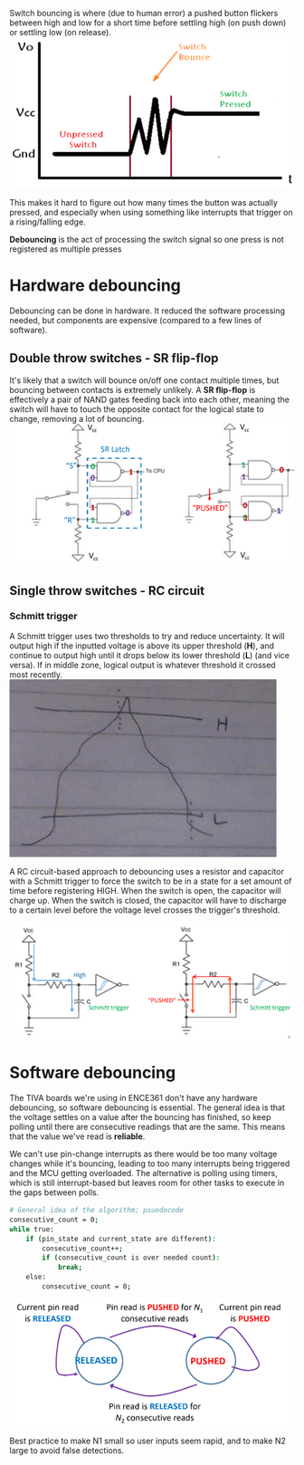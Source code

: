 Switch bouncing is where (due to human error) a pushed button flickers between high and low for a short time before settling high (on push down) or settling low (on release).
![](/images/Pasted%20image%2020240612093626.png)

This makes it hard to figure out how many times the button was actually pressed, and especially when using something like interrupts that trigger on a rising/falling edge.

**Debouncing** is the act of processing the switch signal so one press is not registered as multiple presses
# Hardware debouncing
Debouncing can be done in hardware. It reduced the software processing needed, but components are expensive (compared to a few lines of software).
## Double throw switches - SR flip-flop
It's likely that a switch will bounce on/off one contact multiple times, but bouncing between contacts is extremely unlikely. A **SR flip-flop** is effectively a pair of NAND gates feeding back into each other, meaning the switch will have to touch the opposite contact for the logical state to change, removing a lot of bouncing.
![](/images/Pasted%20image%2020240612095929.png)
## Single throw switches - RC circuit
### Schmitt trigger
A Schmitt trigger uses two thresholds to try and reduce uncertainty. It will output high if the inputted voltage is above its upper threshold (**H**), and continue to output high until it drops below its lower threshold (**L**) (and vice versa). If in middle zone, logical output is whatever threshold it crossed most recently. 
![](images/Pasted%20image%2020240612100636.png)

A RC circuit-based approach to debouncing uses a resistor and capacitor with a Schmitt trigger to force the switch to be in a state for a set amount of time before registering HIGH.
When the switch is open, the capacitor will charge up. When the switch is closed, the capacitor will have to discharge to a certain level before the voltage level crosses the trigger's threshold.

![](/images/Pasted%20image%2020240612101655.png)

# Software debouncing
The TIVA boards we're using in ENCE361 don't have any hardware debouncing, so software debouncing is essential. The general idea is that the voltage settles on a value after the bouncing has finished, so keep polling until there are consecutive readings that are the same. This means that the value we've read is **reliable**.

We can't use pin-change interrupts as there would be too many voltage changes while it's bouncing, leading to too many interrupts being triggered and the MCU getting overloaded.
The alternative is polling using timers, which is still interrupt-based but leaves room for other tasks to execute in the gaps between polls.

```bash
# General idea of the algorithm; psuedocode
consecutive_count = 0;
while true:
	if (pin_state and current_state are different):
		consecutive_count++;
		if (consecutive_count is over needed count):
			break;
	else:
		consecutive_count = 0;
```

![](images/Pasted%20image%2020240612103711.png)

Best practice to make N1 small so user inputs seem rapid, and to make N2 large to avoid false detections. 

